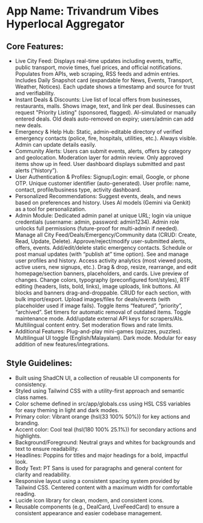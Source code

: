 # **App Name**: Trivandrum Vibes Hyperlocal Aggregator

## Core Features:

- Live City Feed: Displays real-time updates including events, traffic, public transport, movie times, fuel prices, and official notifications. Populates from APIs, web scraping, RSS feeds and admin entries. Includes Daily Snapshot card (expandable for News, Events, Transport, Weather, Notices). Each update shows a timestamp and source for trust and verifiability.
- Instant Deals & Discounts: Live list of local offers from businesses, restaurants, malls. Shows image, text, and link per deal. Businesses can request "Priority Listing" (sponsored, flagged). AI-simulated or manually entered deals. Old deals auto-removed on expiry; users/admin can add new deals.
- Emergency & Help Hub: Static, admin-editable directory of verified emergency contacts (police, fire, hospitals, utilities, etc.). Always visible. Admin can update details easily.
- Community Alerts: Users can submit events, alerts, offers by category and geolocation. Moderation layer for admin review. Only approved items show up in feed. User dashboard displays submitted and past alerts (“history”).
- User Authentication & Profiles: Signup/Login: email, Google, or phone OTP. Unique customer identifier (auto-generated). User profile: name, contact, profile/business type, activity dashboard.
- Personalized Recommendations: Suggest events, deals, and news based on preferences and history. Uses AI models (Gemini via Genkit) as a tool for personalization.
- Admin Module: Dedicated admin panel at unique URL; login via unique credentials (username: admin, password: admin1234). Admin role unlocks full permissions (future-proof for multi-admin if needed). Manage all City Feed/Deals/Emergency/Community data (CRUD: Create, Read, Update, Delete). Approve/reject/modify user-submitted alerts, offers, events. Add/edit/delete static emergency contacts. Schedule or post manual updates (with “publish at” time option). See and manage user profiles and history. Access activity analytics (most viewed posts, active users, new signups, etc.). Drag & drop, resize, rearrange, and edit homepage/section banners, placeholders, and cards.  Live preview of changes. Change colors, typography (preconfigured font/styles), RTF editing (headers, lists, bold, links), image uploads, link buttons. All blocks and banners drag-and-droppable. CRUD for each section, with bulk import/export. Upload images/files for deals/events (with placeholder used if image fails). Toggle items “featured”, “priority”, “archived”. Set timers for automatic removal of outdated items. Toggle maintenance mode. Add/update external API keys for scrapers/AIs. Multilingual content entry. Set moderation flows and rate limits.
- Additional Features: Plug-and-play mini-games (quizzes, puzzles). Multilingual UI toggle (English/Malayalam). Dark mode. Modular for easy addition of new features/integrations.

## Style Guidelines:

- Built using ShadCN UI, a collection of reusable UI components for consistency.
- Styled using Tailwind CSS with a utility-first approach and semantic class names.
- Color scheme defined in src/app/globals.css using HSL CSS variables for easy theming in light and dark modes.
- Primary color: Vibrant orange (hsl(33 100% 50%)) for key actions and branding.
- Accent color: Cool teal (hsl(180 100% 25.1%)) for secondary actions and highlights.
- Background/Foreground: Neutral grays and whites for backgrounds and text to ensure readability.
- Headlines: Poppins for titles and major headings for a bold, impactful look.
- Body Text: PT Sans is used for paragraphs and general content for clarity and readability.
- Responsive layout using a consistent spacing system provided by Tailwind CSS. Centered content with a maximum width for comfortable reading.
- Lucide icon library for clean, modern, and consistent icons.
- Reusable components (e.g., DealCard, LiveFeedCard) to ensure a consistent appearance and easier codebase management.